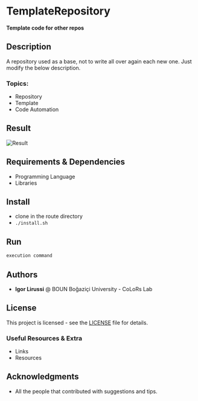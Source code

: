# TemplateRepository
**Template code for other repos**
## Description 
A repository used as a base, not to write all over again each new one. Just modify the below description.

### Topics:
- Repository 
- Template
- Code Automation

## Result
![Result](./img/result.jpg)

## Requirements & Dependencies
- Programming Language
- Libraries

## Install 
*   clone in the route directory
*   ```./install.sh```

## Run
```bash
execution command
```

## Authors
* **Igor Lirussi** @ BOUN Boğaziçi University - CoLoRs Lab

## License
This project is licensed - see the [LICENSE](LICENSE) file for details.

### Useful Resources & Extra
- Links
- Resources

## Acknowledgments
*   All the people that contributed with suggestions and tips.
